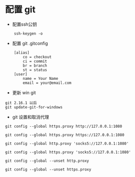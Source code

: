 # 配置 git

- 配置ssh公钥
```
    ssh-keygen -o
```

- 配置 git .gitconfig
```
    [alias]
        co = checkout
        ci = commit
        br = branch
        st = status
    [user]
        name = Your Name
        email = your@email.com
```

- 更新 win git
```
git 2.16.1 以后
git update-git-for-windows
```

- git 设置和取消代理
```
git config --global https.proxy http://127.0.0.1:1080

git config --global https.proxy https://127.0.0.1:1080

git config --global http.proxy 'socks5://127.0.0.1:1080'

git config --global https.proxy 'socks5://127.0.0.1:1080'

git config --global --unset http.proxy

git config --global --unset https.proxy
```